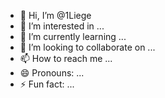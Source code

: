 - 👋 Hi, I’m @1Liege
- 👀 I’m interested in ...
- 🌱 I’m currently learning ...
- 💞️ I’m looking to collaborate on ...
- 📫 How to reach me ...
- 😄 Pronouns: ...
- ⚡ Fun fact: ...

<!---
1Liege/1Liege is a ✨ special ✨ repository because its `README.md` (this file) appears on your GitHub profile.
You can click the Preview link to take a look at your changes.
--->
